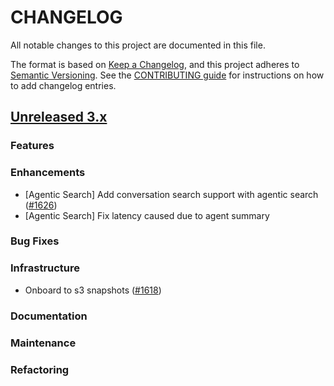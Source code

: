 # CHANGELOG
All notable changes to this project are documented in this file.

The format is based on [Keep a Changelog](https://keepachangelog.com/en/1.0.0/), and this project adheres to [Semantic Versioning](https://semver.org/spec/v2.0.0.html). See the [CONTRIBUTING guide](./CONTRIBUTING.md#Changelog) for instructions on how to add changelog entries.

## [Unreleased 3.x](https://github.com/opensearch-project/neural-search/compare/main...HEAD)

### Features

### Enhancements
- [Agentic Search] Add conversation search support with agentic search ([#1626](https://github.com/opensearch-project/neural-search/pull/1626))
- [Agentic Search] Fix latency caused due to agent summary

### Bug Fixes

### Infrastructure
- Onboard to s3 snapshots ([#1618](https://github.com/opensearch-project/neural-search/pull/1618))

### Documentation

### Maintenance

### Refactoring
